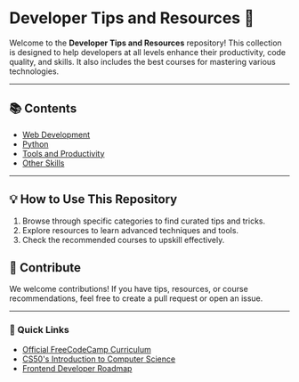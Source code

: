 # Developer Tips and Resources 🚀

Welcome to the **Developer Tips and Resources** repository! This collection is designed to help developers at all levels enhance their productivity, code quality, and skills. It also includes the best courses for mastering various technologies.

---

## 📚 Contents
- [Web Development](./web-development/)
- [Python](./python)
- [Tools and Productivity](./tools-and-productivity/)
- [Other Skills](./other-skills/)

---

## 💡 How to Use This Repository
1. Browse through specific categories to find curated tips and tricks.  
2. Explore resources to learn advanced techniques and tools.  
3. Check the recommended courses to upskill effectively.  

## 🤝 Contribute
We welcome contributions! If you have tips, resources, or course recommendations, feel free to create a pull request or open an issue.

---

### 🔗 Quick Links
- [Official FreeCodeCamp Curriculum](https://www.freecodecamp.org/)
- [CS50's Introduction to Computer Science](https://cs50.harvard.edu/x/)
- [Frontend Developer Roadmap](https://roadmap.sh/frontend)

